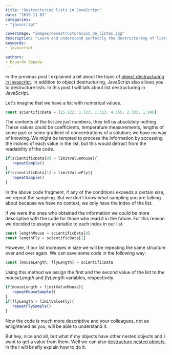 ```yaml
---
title: "Destructuring lists in JavaScript"
date: "2019-11-03"
categories:
- "javascript"

coverImage: "images/desestructuracion_de_listas.jpg"
description: "Learn and understand perfectly the destructuring of lists in javascript. In this post I explain the topic with examples."
keywords:
- javascript

authors:
- Eduardo Zepeda
---
```


In the previous post I explained a bit about the topic of [object destructuring in javascript](/destructuring-variables-in-javascript/). In addition to object destructuring, JavaScript also allows you to destructure lists. In this post I will talk about list destructuring in JavaScript.

Let's imagine that we have a list with numerical values.

```javascript
const scientificData = [15.222, 1.723, 1.313, 4.555, 2.333, 1.990]
```

The contents of the list are just numbers, they tell us absolutely nothing. These values could be coefficients, temperature measurements, lengths of some part or some gradient of concentrations of a solution; we have no way of knowing. We might be tempted to process the information by accessing the indices of each value in the list, but this would detract from the readability of the code.

```javascript
if(scientificData[0] > limitValueMouse){
   repeatSample()
}
if(scientificData[1] > limitValueFly){
   repeatSample()
}
```

In the above code fragment, if any of the conditions exceeds a certain size, we repeat the sampling. But we don't know what sampling you are talking about because we have no context, we only have the index of the list.

If we were the ones who obtained the information we could be more descriptive with the code for those who read it in the future. For this reason we decided to assign a variable to each index in our list.

```javascript
const lengthMouse = scientificData[0]
const lengthFly = scientificData[1]
```

However, if our list increases in size we will be repeating the same structure over and over again. We can save some code in the following way:

```javascript
const [mouseLength, flyLength] = scientificData
```

Using this method we assign the first and the second value of the list to the _mouseLength_ and _flyLength_ variables, respectively.

```javascript
if(mouseLength > limitValueMouse){
   repeatMouseSample()
}
if(flyLength > limitValueFly){
   repeatFlySample()
}
```

Now the code is much more descriptive and your colleagues, not as enlightened as you, will be able to understand it.

But hey, nice and all, but what if my objects have other nested objects and I want to get a value from them. Well we can also [destructure nested objects](/destructuring-of-nested-objects/), in the I will briefly explain how to do it.